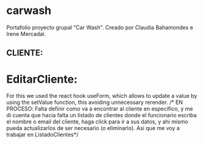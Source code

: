 # carwash
Portafolio proyecto grupal "Car Wash". Creado por Claudia Bahamondes e Irene Mercadal.


## CLIENTE:

# EditarCliente:
For this we used the react hook useForm, which allows to update a value by using the setValue function, this avoiding unnecessary rerender.
/* EN PROCESO: Falta definir como va a encontrar al cliente en especifico, 
y me di cuenta que hacia falta un listado de clientes donde el funcionario 
escriba el nombre o email del cliente, haga click para ir a sus datos, y ahi mismo pueda
actualizarlos de ser necesario (o eliminarlo). Asi que me voy a trabajar en ListadoClientes*/


